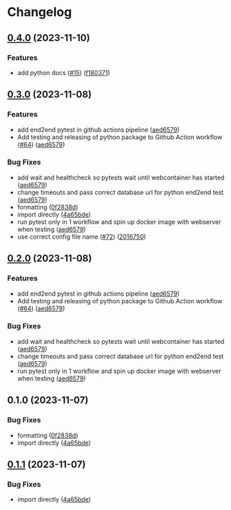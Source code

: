 # Changelog

## [0.4.0](https://github.com/Deltares-research/data-management-suite/compare/deltares_datasuite-v0.3.0...deltares_datasuite-v0.4.0) (2023-11-10)


### Features

* add python docs ([#15](https://github.com/Deltares-research/data-management-suite/issues/15)) ([f180371](https://github.com/Deltares-research/data-management-suite/commit/f1803716085bba0cfa8b00a5e38ffa9d59428bbb))

## [0.3.0](https://github.com/Deltares-research/data-management-suite/compare/deltares_datasuite-v0.2.0...deltares_datasuite-v0.3.0) (2023-11-08)

### Features

- add end2end pytest in github actions pipeline ([aed6579](https://github.com/Deltares-research/data-management-suite/commit/aed657943cf66dbc483e2a7c26428f1bd0655d74))
- Add testing and releasing of python package to Github Action workflow ([#64](https://github.com/Deltares-research/data-management-suite/issues/64)) ([aed6579](https://github.com/Deltares-research/data-management-suite/commit/aed657943cf66dbc483e2a7c26428f1bd0655d74))

### Bug Fixes

- add wait and healthcheck so pytests wait until webcontainer has started ([aed6579](https://github.com/Deltares-research/data-management-suite/commit/aed657943cf66dbc483e2a7c26428f1bd0655d74))
- change timeouts and pass correct database url for python end2end test ([aed6579](https://github.com/Deltares-research/data-management-suite/commit/aed657943cf66dbc483e2a7c26428f1bd0655d74))
- formatting ([0f2838d](https://github.com/Deltares-research/data-management-suite/commit/0f2838d65a60ab963efdd0504af1a69598b8f52c))
- import directly ([4a65bde](https://github.com/Deltares-research/data-management-suite/commit/4a65bdec8e52c64965271e970d48408b45621d84))
- run pytest only in 1 workflow and spin up docker image with webserver when testing ([aed6579](https://github.com/Deltares-research/data-management-suite/commit/aed657943cf66dbc483e2a7c26428f1bd0655d74))
- use correct config file name ([#72](https://github.com/Deltares-research/data-management-suite/issues/72)) ([2016750](https://github.com/Deltares-research/data-management-suite/commit/2016750fd023c604abab1a217fd1681c10e47b1b))

## [0.2.0](https://github.com/Deltares-research/data-management-suite/compare/deltares-datasuite-v0.1.0...deltares-datasuite-v0.2.0) (2023-11-08)

### Features

- add end2end pytest in github actions pipeline ([aed6579](https://github.com/Deltares-research/data-management-suite/commit/aed657943cf66dbc483e2a7c26428f1bd0655d74))
- Add testing and releasing of python package to Github Action workflow ([#64](https://github.com/Deltares-research/data-management-suite/issues/64)) ([aed6579](https://github.com/Deltares-research/data-management-suite/commit/aed657943cf66dbc483e2a7c26428f1bd0655d74))

### Bug Fixes

- add wait and healthcheck so pytests wait until webcontainer has started ([aed6579](https://github.com/Deltares-research/data-management-suite/commit/aed657943cf66dbc483e2a7c26428f1bd0655d74))
- change timeouts and pass correct database url for python end2end test ([aed6579](https://github.com/Deltares-research/data-management-suite/commit/aed657943cf66dbc483e2a7c26428f1bd0655d74))
- run pytest only in 1 workflow and spin up docker image with webserver when testing ([aed6579](https://github.com/Deltares-research/data-management-suite/commit/aed657943cf66dbc483e2a7c26428f1bd0655d74))

## 0.1.0 (2023-11-07)

### Bug Fixes

- formatting ([0f2838d](https://github.com/Deltares-research/data-management-suite/commit/0f2838d65a60ab963efdd0504af1a69598b8f52c))
- import directly ([4a65bde](https://github.com/Deltares-research/data-management-suite/commit/4a65bdec8e52c64965271e970d48408b45621d84))

## [0.1.1](https://github.com/Deltares-research/data-management-suite/compare/v0.1.0...v0.1.1) (2023-11-07)

### Bug Fixes

- import directly ([4a65bde](https://github.com/Deltares-research/data-management-suite/commit/4a65bdec8e52c64965271e970d48408b45621d84))
